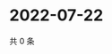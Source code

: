 # 2022-07-22

共 0 条

<!-- BEGIN WEIBO -->
<!-- 最后更新时间 Fri Jul 22 2022 14:22:44 GMT+0800 (China Standard Time) -->

<!-- END WEIBO -->
